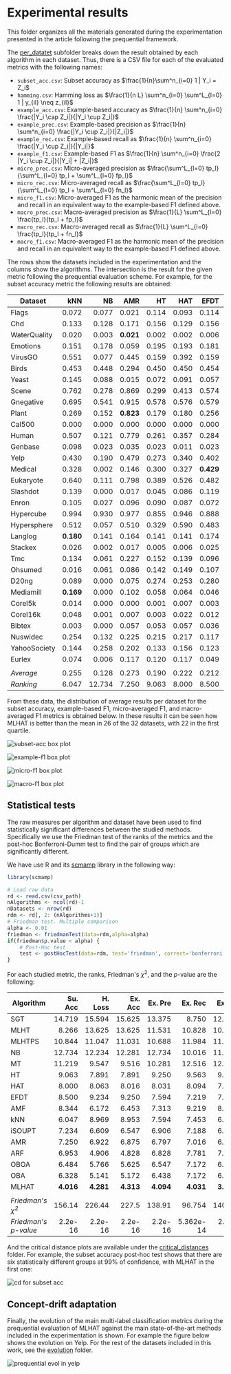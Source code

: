# Experimental results

This folder organizes all the materials generated during the experimentation presented in the article following the prequential framework.

The [per_datatet](https://github.com/aestebant/mlhat/blob/main/results/per_dataset)  subfolder breaks down the result obtained by each algorithm in each dataset. Thus, there is a CSV file for each of the evaluated metrics with the following names:
* `subset_acc.csv`: Subset accuracy as  $\frac{1}{n}\sum^n_{i=0} 1 | Y_i = Z_i$
* `hamming.csv`: Hamming loss as $\frac{1}{n L} \sum^n_{i=0} \sum^L_{l=0} 1 | y_{il} \neq z_{il}$
* `example_acc.csv`: Example-based accuracy as $\frac{1}{n} \sum^n_{i=0} \frac{|Y_i \cap Z_i|}{|Y_i \cup Z_i|}$
* `example_prec.csv`: Example-based precision as $\frac{1}{n} \sum^n_{i=0} \frac{|Y_i \cup Z_i|}{|Z_i|}$
* `example_rec.csv`: Example-based recall as $\frac{1}{n} \sum^n_{i=0} \frac{|Y_i \cup Z_i|}{|Y_i|}$
* `example_f1.csv`: Example-based F1 as $\frac{1}{n} \sum^n_{i=0} \frac{2 |Y_i \cup Z_i|}{|Y_i| + |Z_i|}$
* `micro_prec.csv`: Micro-averaged precision as $\frac{\sum^L_{l=0} tp_l}{\sum^L_{l=0} tp_l + \sum^L_{l=0} fp_l}$
* `micro_rec.csv`: Micro-averaged recall as $\frac{\sum^L_{l=0} tp_l}{\sum^L_{l=0} tp_l + \sum^L_{l=0} fn_l}$
* `micro_f1.csv`: Micro-averaged F1 as the harmonic mean of the precision and recall in an equivalent way to the example-based F1 defined above.
* `macro_prec.csv`: Macro-averaged precision as $\frac{1}{L} \sum^L_{l=0} \frac{tp_l}{tp_l + fp_l}$
* `macro_rec.csv`: Macro-averaged recall as $\frac{1}{L} \sum^L_{l=0} \frac{tp_l}{tp_l + fn_l}$
* `macro_f1.csv`: Macro-averaged F1 as the harmonic mean of the precision and recall in an equivalent way to the example-based F1 defined above.


The rows show the datasets included in the experimentation and the columns show the algorithms. The intersection is the result for the given metric following the prequential evaluation scheme. For example, for the subset accuracy metric the following results are obtained:

| **Dataset** | **kNN** | **NB** | **AMR** | **HT** | **HAT** | **EFDT** | **SGT** | **MT** | **OBA** | **OBOA** | **ARF** | **AMF** | **MLHT** | **MLHTPS** | **iSOUPT** | **MLHAT** |
|---|---:|---:|---:|---:|---:|---:|---:|---:|---:|---:|---:|---:|---:|---:|---:|---:|
| Flags | 0.072 | 0.077 | 0.021 | 0.114 | 0.093 | 0.114 | 0.010 | 0.031 | 0.026 | 0.031 | 0.124 | 0.072 | **0.129** | 0.026 | 0.021 | 0.036 |
| Chd | 0.133 | 0.128 | 0.171 | 0.156 | 0.129 | 0.156 | 0.072 | 0.118 | **0.178** | 0.174 | 0.110 | 0.131 | 0.144 | 0.124 | 0.165 | **0.178** |
| WaterQuality | 0.020 | 0.003 | **0.021** | 0.002 | 0.002 | 0.006 | 0.007 | 0.004 | 0.020 | **0.021** | **0.021** | **0.021** | 0.009 | 0.004 | **0.021** | 0.020 |
| Emotions | 0.151 | 0.178 | 0.059 | 0.195 | 0.193 | 0.181 | 0.042 | 0.002 | 0.062 | 0.064 | 0.190 | 0.102 | 0.124 | **0.222** | 0.059 | 0.086 |
| VirusGO | 0.551 | 0.077 | 0.445 | 0.159 | 0.392 | 0.159 | 0.034 | 0.314 | 0.425 | 0.435 | 0.295 | **0.730** | 0.256 | 0.130 | 0.430 | 0.459 |
| Birds | 0.453 | 0.448 | 0.294 | 0.450 | 0.450 | 0.454 | 0.304 | 0.451 | 0.397 | 0.349 | **0.465** | 0.437 | 0.453 | 0.451 | 0.300 | 0.352 |
| Yeast | 0.145 | 0.088 | 0.015 | 0.072 | 0.091 | 0.057 | 0.010 | 0.014 | 0.015 | 0.015 | 0.071 | 0.015 | 0.089 | **0.185** | 0.035 | 0.050 |
| Scene | 0.762 | 0.278 | 0.869 | 0.299 | 0.413 | 0.574 | 0.119 | 0.500 | 0.867 | 0.866 | 0.736 | 0.753 | 0.166 | 0.522 | 0.833 | **0.900** |
| Gnegative | 0.695 | 0.541 | 0.915 | 0.578 | 0.576 | 0.579 | 0.130 | 0.620 | 0.915 | 0.914 | 0.692 | 0.814 | 0.380 | 0.605 | 0.917 | **0.930** |
| Plant | 0.269 | 0.152 | **0.823** | 0.179 | 0.180 | 0.256 | 0.013 | 0.327 | 0.805 | 0.801 | 0.380 | 0.552 | 0.279 | 0.142 | **0.823** | 0.809 |
| Cal500 | 0.000 | 0.000 | 0.000 | 0.000 | 0.000 | 0.000 | 0.000 | 0.000 | 0.000 | 0.000 | 0.000 | 0.000 | 0.000 | 0.000 | 0.000 | 0.000 |
| Human | 0.507 | 0.121 | 0.779 | 0.261 | 0.357 | 0.284 | 0.017 | 0.155 | 0.776 | **0.779** | 0.573 | 0.371 | 0.229 | 0.143 | 0.749 | 0.767 |
| Genbase | 0.098 | 0.023 | 0.035 | 0.023 | 0.011 | 0.023 | 0.000 | 0.023 | 0.054 | 0.035 | 0.024 | 0.023 | **0.250** | 0.024 | 0.035 | 0.027 |
| Yelp | 0.430 | 0.190 | 0.479 | 0.273 | 0.340 | 0.402 | 0.193 | 0.207 | 0.543 | 0.553 | 0.552 | 0.370 | 0.245 | 0.172 | 0.515 | **0.626** |
| Medical | 0.328 | 0.002 | 0.146 | 0.300 | 0.327 | **0.429** | 0.000 | 0.145 | 0.083 | 0.081 | 0.094 | 0.354 | 0.157 | 0.002 | 0.152 | 0.222 |
| Eukaryote | 0.640 | 0.111 | 0.798 | 0.389 | 0.526 | 0.482 | 0.021 | 0.275 | **0.813** | 0.811 | 0.695 | 0.490 | 0.202 | 0.130 | 0.784 | 0.810 |
| Slashdot | 0.139 | 0.000 | 0.017 | 0.045 | 0.086 | 0.119 | 0.000 | 0.007 | 0.007 | 0.005 | 0.076 | **0.160** | 0.140 | 0.005 | 0.043 | 0.074 |
| Enron | 0.105 | 0.027 | 0.096 | 0.090 | 0.087 | 0.072 | 0.000 | 0.064 | 0.099 | 0.101 | 0.076 | 0.071 | **0.112** | 0.061 | 0.095 | 0.106 |
| Hypercube | 0.994 | 0.930 | 0.977 | 0.855 | 0.946 | 0.888 | 0.001 | 0.994 | 0.986 | 0.987 | 0.993 | **0.995** | 0.785 | 0.806 | 0.901 | 0.970 |
| Hypersphere | 0.512 | 0.057 | 0.510 | 0.329 | 0.590 | 0.483 | 0.004 | 0.081 | 0.539 | 0.541 | 0.561 | 0.108 | 0.288 | 0.265 | 0.307 | **0.603** |
| Langlog | **0.180** | 0.141 | 0.164 | 0.141 | 0.141 | 0.174 | 0.000 | 0.140 | 0.154 | 0.157 | 0.136 | 0.140 | 0.137 | 0.165 | 0.164 | 0.177 |
| Stackex | 0.026 | 0.002 | 0.017 | 0.005 | 0.006 | 0.025 | 0.001 | 0.003 | 0.021 | 0.020 | 0.003 | 0.004 | **0.027** | 0.002 | 0.024 | **0.027** |
| Tmc | 0.134 | 0.061 | 0.227 | 0.152 | 0.139 | 0.096 | 0.091 | 0.104 | 0.247 | 0.242 | 0.158 | 0.137 | 0.086 | 0.155 | 0.230 | **0.272** |
| Ohsumed | 0.016 | 0.061 | 0.086 | 0.142 | 0.149 | 0.107 | 0.073 | 0.010 | 0.105 | 0.101 | 0.058 | 0.003 | 0.084 | **0.166** | 0.103 | 0.158 |
| D20ng | 0.089 | 0.000 | 0.075 | 0.274 | 0.253 | 0.280 | 0.111 | 0.064 | 0.197 | 0.177 | 0.104 | 0.065 | 0.083 | 0.253 | 0.156 | **0.361** |
| Mediamill | **0.169** | 0.000 | 0.102 | 0.058 | 0.064 | 0.046 | 0.029 | 0.048 | 0.110 | 0.110 | 0.126 | 0.086 | 0.053 | 0.024 | 0.078 | 0.155 |
| Corel5k | 0.014 | 0.000 | 0.000 | 0.001 | 0.007 | 0.003 | 0.000 | 0.004 | 0.000 | 0.000 | **0.025** | 0.012 | 0.009 | 0.000 | 0.000 | 0.003 |
| Corel16k | 0.048 | 0.001 | 0.007 | 0.003 | 0.022 | 0.012 | 0.000 | 0.009 | 0.002 | 0.001 | **0.078** | 0.020 | 0.018 | 0.006 | 0.002 | 0.022 |
| Bibtex | 0.003 | 0.000 | 0.057 | 0.053 | 0.057 | 0.036 | 0.032 | 0.052 | 0.059 | 0.059 | 0.046 | 0.044 | 0.063 | 0.043 | 0.067 | **0.093** |
| Nuswidec | 0.254 | 0.132 | 0.225 | 0.215 | 0.217 | 0.117 | 0.104 | 0.221 | 0.229 | 0.229 | 0.248 | 0.209 | 0.222 | 0.206 | 0.223 | **0.279** |
| YahooSociety | 0.144 | 0.258 | 0.202 | 0.133 | 0.156 | 0.123 | 0.068 | 0.057 | 0.285 | 0.264 | 0.160 | 0.190 | 0.281 | 0.013 | 0.240 | **0.288** |
| Eurlex | 0.074 | 0.006 | 0.117 | 0.120 | 0.117 | 0.049 | 0.003 | 0.023 | **0.250** | 0.216 | 0.117 | 0.113 | 0.057 | 0.009 | 0.200 | 0.244 |
||
| *Average* | 0.255 | 0.128 | 0.273 | 0.190 | 0.222 | 0.212 | 0.047 | 0.158 | 0.290 | 0.285 | 0.249 | 0.237 | 0.174 | 0.158 | 0.271 | **0.316** |
| *Ranking* | 6.047 | 12.734 | 7.250 | 9.063 | 8.000 | 8.500 | 14.719 | 11.219 | 6.328 | 6.484 | 6.953 | 7.250 | 8.266 | 10.844 | 7.234 | **4.016** |

From these data, the distribution of average results per dataset for the subset accuracy, example-based F1, micro-averaged F1, and macro-averaged F1 metrics is obtained below. In these results it can be seen how MLHAT is better than the mean in 26 of the 32 datasets, with 22 in the first quartile.

![subset-acc box plot](bpd3_subset_acc.jpg)

![example-f1 box plot](bpd3_example_f1.jpg)

![micro-f1 box plot](bpd3_micro_f1.jpg)

![macro-f1 box plot](bpd3_macro_f1.jpg)


## Statistical tests

The raw measures per algorithm and dataset have been used to find statistically significant differences between the studied methods. Specifically we use the Friedman test of the ranks of the metrics and the post-hoc Bonferroni-Dumm test to find the pair of groups which are significantly different.

We have use R and its [scmamp](https://github.com/b0rxa/scmamp) library in the following way:
```R
library(scmamp)

# Load raw data
rd <- read.csv(csv_path)
nAlgorithms <- ncol(rd)-1
nDatasets <- nrow(rd)
rdm <- rd[, 2: (nAlgorithms+1)]
# Friedman test. Multiple comparison
alpha <- 0.01
friedman <- friedmanTest(data=rdm,alpha=alpha)
if(friedman$p.value < alpha) {
    # Post-Hoc test
    test <- postHocTest(data=rdm, test='friedman', correct='bonferroni', alpha=alpha, use.rank=FALSE, sum.fun=mean)
}
```

For each studied metric, the ranks, Friedman's $\chi^{2}$, and the *p*-value are the following:

| **Algorithm** | **Su. Acc** | **H. Loss** | **Ex. Acc** | **Ex. Pre** | **Ex. Rec** | **Ex. F1** | **Mi. Prec** | **Mi. Rec** | **Mi. F1** | **Ma. Prec** | **Ma. Rec** | **Ma. F1** |
|---|---:|---:|---:|---:|---:|---:|---:|---:|---:|---:|---:|---:|
| SGT | 14.719 | 15.594 | 15.625 | 13.375 | 8.750 | 12.781 | 15.125 | 8.625 | 13.016 | 12.563 | 6.875 | 9.375 |
| MLHT | 8.266 | 13.625 | 13.625 | 11.531 | 10.828 | 10.734 | 13.906 | 11.031 | 11.391 | 14.703 | 12.000 | 13.250 |
| MLHTPS | 10.844 | 11.047 | 11.031 | 10.688 | 11.984 | 11.719 | 10.781 | 12.172 | 12.188 | 12.578 | 12.281 | 12.469 |
| NB | 12.734 | 12.234 | 12.281 | 12.734 | 10.016 | 11.422 | 12.875 | 9.719 | 11.859 | 11.875 | 9.953 | 10.938 |
| MT | 11.219 | 9.547 | 9.516 | 10.281 | 12.516 | 12.094 | 8.313 | 12.578 | 11.625 | 10.000 | 11.672 | 11.078 |
| HT | 9.063 | 7.891 | 7.891 | 9.250 | 9.563 | 9.266 | 9.391 | 9.563 | 9.141 | 9.828 | 9.625 | 9.531 |
| HAT | 8.000 | 8.063 | 8.016 | 8.031 | 8.094 | 7.797 | 9.344 | 8.078 | 7.531 | 8.688 | 8.281 | 8.031 |
| EFDT | 8.500 | 9.234 | 9.250 | 7.594 | 7.219 | 7.203 | 9.656 | 7.125 | 7.203 | 8.578 | 7.281 | 7.063 |
| AMF | 8.344 | 6.172 | 6.453 | 7.313 | 9.219 | 8.406 | 5.641 | 9.172 | 8.156 | 6.375 | 8.438 | 7.750 |
| kNN | 6.047 | 8.969 | 8.953 | 7.594 | 7.453 | 6.719 | 9.594 | 7.547 | 6.656 | 5.594 | 7.219 | 6.625 |
| iSOUPT | 7.234 | 6.609 | 6.547 | 6.906 | 7.188 | 6.969 | 5.719 | 7.188 | 6.875 | 7.797 | 7.813 | 7.688 |
| AMR | 7.250 | 6.922 | 6.875 | 6.797 | 7.016 | 6.672 | 6.156 | 6.953 | 6.594 | 6.484 | 7.000 | 6.656 |
| ARF | 6.953 | 4.906 | 4.828 | 6.828 | 7.781 | 7.234 | 4.906 | 7.719 | 7.063 | 5.141 | 8.266 | 7.516 |
| OBOA | 6.484 | 5.766 | 5.625 | 6.547 | 7.172 | 6.938 | 4.844 | 7.203 | 6.781 | 6.563 | 7.422 | 7.188 |
| OBA | 6.328 | 5.141 | 5.172 | 6.438 | 7.172 | 6.531 | **4.531** | 7.125 | 6.453 | 6.453 | 7.656 | 7.344 |
| MLHAT | **4.016** | **4.281** | **4.313** | **4.094** | **4.031** | **3.516** | 5.219 | **4.203** | **3.469** | **2.781** | **4.219** | **3.500** |
||
| *Friedman's $\chi^{2}$* | 156.14 | 226.44 | 227.5 | 138.91 | 96.754 | 140.51 | 248.11 | 97.893 | 156.34 | 220.96 | 97.11 | 130.14 |
| *Friedman's p-value* | 2.2e-16 | 2.2e-16 | 2.2e-16 | 2.2e-16 | 5.362e-14 | 2.2e-16 | 2.2e-16 | 3.264e-14 | 2.2e-16 | 2.2e-16 | 4.596e-14 | 2.2e-16 |

And the critical distance plots are available under the [critical_distances](https://github.com/aestebant/mlhat/blob/main/results/evolution) folder. For example, the subset accuracy post-hoc test shows that there are six statistically different groups at 99% of confidence, with MLHAT in the first one:

![cd for subset acc](critical_distances/t_subset_acc.jpg)


## Concept-drift adaptation

Finally, the evolution of the main multi-label classification metrics during the prequential evaluation of MLHAT against the main state-of-the-art methods included in the experimentation is shown. For example the figure below shows the evolution on Yelp. For the rest of the datasets included in this work, see the [evolution](https://github.com/aestebant/mlhat/blob/main/results/evolution) folder.

![prequential evol in yelp](evolution/p_Yelp.jpg)